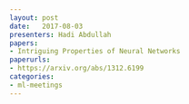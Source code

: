 ```yaml
---
layout: post
date:   2017-08-03
presenters: Hadi Abdullah
papers: 
- Intriguing Properties of Neural Networks
paperurls:
- https://arxiv.org/abs/1312.6199
categories:
- ml-meetings
---	
```


